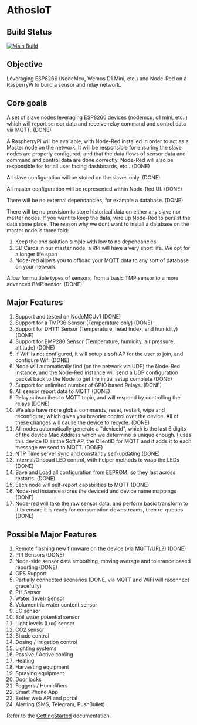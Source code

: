 AthosIoT
=========

Build Status
------------
[![Main Build](https://github.com/nothingmn/AthosIoT/workflows/Main%20Build/badge.svg)](https://github.com/nothingmn/AthosIoT/actions)

Objective
---------
Leveraging ESP8266 (NodeMcu, Wemos D1 Mini, etc.) and Node-Red on a RasperryPi to build a sensor and relay network. 


Core goals
----------
A set of slave nodes leveraging ESP8266 devices (nodemcu, d1 mini, etc..) which will report sensor data and receive relay command and control data via MQTT.  (DONE)

A RaspberryPi will be available, with Node-Red installed in order to act as a Master node on the network.  It will be responsible for ensuring the slave nodes are properly configured, and that the data flows of sensor data and command and control data are done correctly.  Node-Red will also be responsible for for all user facing dashboards, etc..  (DONE)

All slave configuration will be stored on the slaves only.  (DONE)

All master configuration will be represented within Node-Red UI.  (DONE)

There will be no external dependancies, for example a database.  (DONE)

There will be no provision to store historical data on either any slave nor master nodes.  If you want to keep the data, wire up Node-Red to persist the data some place.  The reason why we dont want to install a database on the master node is three fold:

1. Keep the end solution simple with low to no dependancies
2. SD Cards in our master node, a RPi will have a very short life.  We opt for a longer life span
3. Node-red allows you to offload your MQTT data to any sort of database on your network.

Allow for multiple types of sensors, from a basic TMP sensor to a more advanced BMP sensor.    (DONE)

Major Features
--------------
1. Support and tested on NodeMCUv1  (DONE)
2. Support for a TMP36 Sensor (Temperature only)  (DONE)
3. Support for DHT11 Sensor (Temperature, head index, and humidity)  (DONE)
4. Support for BMP280 Sensor (Temperature, humidity, air pressure, altitude)  (DONE)
5. If Wifi is not configured, it will setup a soft AP for the user to join, and configure Wifi   (DONE)
6. Node will automatically find (on the network via UDP) the Node-Red instance, and the Node-Red instance will send a UDP configuration packet back to the Node to get the initial setup complete  (DONE)
7. Support for unlimited number of GPIO based Relays.    (DONE)
8. All sensor report data to MQTT  (DONE)
9. Relay subscriibes to MQTT topic, and will respond by controlling the relays  (DONE)
10. We also have more global commands, reset, restart, wipe and reconfigure; which gives you braoder control over the device.  All of these changes will cause the device to recycle.  (DONE)
11. All nodes automatically generate a "deviceid", which is the last 6 digits of the device Mac Address which we determine is unique enough.  I uses this device ID as the Soft AP, the ClientID for MQTT and it adds it to each message we send to MQTT.  (DONE)
12. NTP Time server sync and constantly self-updating  (DONE)
13. Internal/Onboad LED control, with helper methods to wrap the LEDs  (DONE)
14. Save and Load all configuration from EEPROM, so they last across restarts.  (DONE)
15. Each node will self-report capabilities to MQTT  (DONE)
16. Node-red instance stores the deviceid and device name mappings  (DONE)
17. Node-red will take the raw sensor data, and perform basic transform to it to ensure it is ready for consumption downstreams, then re-queues  (DONE)


Possible Major Features
-----------------------
1. Remote flashing new firmware on the device (via MQTT/URL?)  (DONE)
2. PIR Sensors (DONE)
3. Node-side sensor data smoothing, moving average and tolerance based reporting  (DONE)
4. GPS Support
5. Partially connected scenarios (DONE, via MQTT and WiFi will reconnect gracefully)
6. PH Sensor
7. Water (level) Sensor
8. Volumentric water content sensor
9. EC sensor
10. Soil water potential sensor
11. Light levels (Lux) sensor
12. CO2 sensor
13. Shade control
14. Dosing / Irrigation control
15. Lighting systems
16. Passive / Active cooling
17. Heating
18. Harvesting equipment
19. Spraying equipment
20. Door locks
21. Foggers / Humidifiers
22. Smart Phone App
23. Better web API and portal
24. Alerting (SMS, Telegram, PushBullet)


Refer to the [GettingStarted](GettingStarted.md) documentation.
